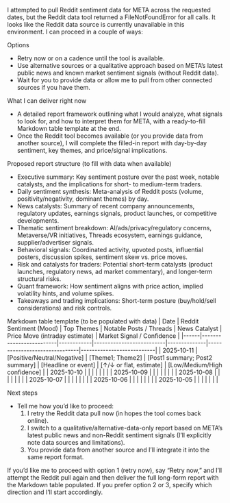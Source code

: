 I attempted to pull Reddit sentiment data for META across the requested dates, but the Reddit data tool returned a FileNotFoundError for all calls. It looks like the Reddit data source is currently unavailable in this environment. I can proceed in a couple of ways:

Options
- Retry now or on a cadence until the tool is available.
- Use alternative sources or a qualitative approach based on META’s latest public news and known market sentiment signals (without Reddit data).
- Wait for you to provide data or allow me to pull from other connected sources if you have them.

What I can deliver right now
- A detailed report framework outlining what I would analyze, what signals to look for, and how to interpret them for META, with a ready-to-fill Markdown table template at the end.
- Once the Reddit tool becomes available (or you provide data from another source), I will complete the filled-in report with day-by-day sentiment, key themes, and price/signal implications.

Proposed report structure (to fill with data when available)
- Executive summary: Key sentiment posture over the past week, notable catalysts, and the implications for short- to medium-term traders.
- Daily sentiment synthesis: Meta-analysis of Reddit posts (volume, positivity/negativity, dominant themes) by day.
- News catalysts: Summary of recent company announcements, regulatory updates, earnings signals, product launches, or competitive developments.
- Thematic sentiment breakdown: AI/ads/privacy/regulatory concerns, Metaverse/VR initiatives, Threads ecosystem, earnings guidance, supplier/advertiser signals.
- Behavioral signals: Coordinated activity, upvoted posts, influential posters, discussion spikes, sentiment skew vs. price moves.
- Risk and catalysts for traders: Potential short-term catalysts (product launches, regulatory news, ad market commentary), and longer-term structural risks.
- Quant framework: How sentiment aligns with price action, implied volatility hints, and volume spikes.
- Takeaways and trading implications: Short-term posture (buy/hold/sell considerations) and risk controls.

Markdown table template (to be populated with data)
| Date | Reddit Sentiment (Mood) | Top Themes | Notable Posts / Threads | News Catalyst | Price Move (intraday estimate) | Market Signal / Confidence |
|------|-------------------------|------------|--------------------------|--------------|-------------------------------|---------------------------|
| 2025-10-11 | [Positive/Neutral/Negative] | [Theme1; Theme2] | [Post1 summary; Post2 summary] | [Headline or event] | [↑/↓ or flat, estimate] | [Low/Medium/High confidence] |
| 2025-10-10 |  |  |  |  |  |  |
| 2025-10-09 |  |  |  |  |  |  |
| 2025-10-08 |  |  |  |  |  |  |
| 2025-10-07 |  |  |  |  |  |  |
| 2025-10-06 |  |  |  |  |  |  |
| 2025-10-05 |  |  |  |  |  |  |

Next steps
- Tell me how you’d like to proceed:
  1) I retry the Reddit data pull now (in hopes the tool comes back online).
  2) I switch to a qualitative/alternative-data-only report based on META’s latest public news and non-Reddit sentiment signals (I’ll explicitly note data sources and limitations).
  3) You provide data from another source and I’ll integrate it into the same report format.

If you’d like me to proceed with option 1 (retry now), say “Retry now,” and I’ll attempt the Reddit pull again and then deliver the full long-form report with the Markdown table populated. If you prefer option 2 or 3, specify which direction and I’ll start accordingly.